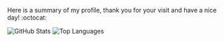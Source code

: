 Here is a summary of my profile, thank you for your visit and have a nice day! :octocat:

![GitHub Stats](https://github-readme-stats.vercel.app/api?username=MinionAttack&show_icons=true&count_private=true&theme=tokyonight)
![Top Languages](https://github-readme-stats.vercel.app/api/top-langs/?username=MinionAttack&langs_count=10&layout=compact&theme=tokyonight)
